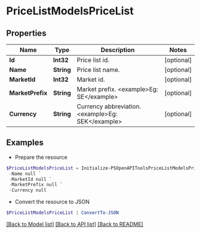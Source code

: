 # PriceListModelsPriceList
## Properties

Name | Type | Description | Notes
------------ | ------------- | ------------- | -------------
**Id** | **Int32** | Price list id. | [optional] 
**Name** | **String** | Price list name. | [optional] 
**MarketId** | **Int32** | Market id. | [optional] 
**MarketPrefix** | **String** | Market prefix.  &lt;example&gt;Eg: SE&lt;/example&gt; | [optional] 
**Currency** | **String** | Currency abbreviation.  &lt;example&gt;Eg: SEK&lt;/example&gt; | [optional] 

## Examples

- Prepare the resource
```powershell
$PriceListModelsPriceList = Initialize-PSOpenAPIToolsPriceListModelsPriceList  -Id null `
 -Name null `
 -MarketId null `
 -MarketPrefix null `
 -Currency null
```

- Convert the resource to JSON
```powershell
$PriceListModelsPriceList | ConvertTo-JSON
```

[[Back to Model list]](../README.md#documentation-for-models) [[Back to API list]](../README.md#documentation-for-api-endpoints) [[Back to README]](../README.md)

